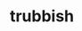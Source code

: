 ---
id: 568
title: trubbish
types: [poison]
image: https://raw.githubusercontent.com/PokeAPI/sprites/master/sprites/pokemon/568.png
---